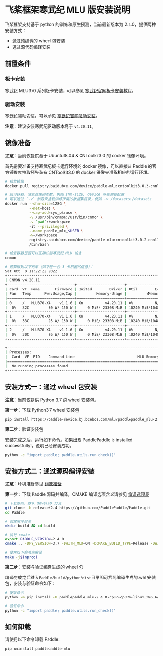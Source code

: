 # 飞桨框架寒武纪 MLU 版安装说明

飞桨框架支持基于 python 的训练和原生预测，当前最新版本为 2.4.0，提供两种安装方式：

- 通过预编译的 wheel 包安装
- 通过源代码编译安装

## 前置条件

### 板卡安装

寒武纪 MLU370 系列板卡安装，可以参见 [寒武纪官网板卡安装教程](https://developer.cambricon.com/index/curriculum/details/id/38/classid/7.html)。

### 驱动安装

寒武纪驱动安装，可以参见 [寒武纪官网驱动安装](https://www.cambricon.com/docs/sdk_1.6.0/driver_4.20.12/user_guide_4.20.12/index.html)。

**注意**：建议安装寒武纪驱动版本高于 `v4.20.11`。


## 镜像准备

**注意**：当前仅提供基于 Ubuntu18.04 & CNToolkit3.0 的 docker 镜像环境。

首先需要准备支持寒武纪板卡运行环境的 docker 镜像，可以直接从 Paddle 的官方镜像库拉取预先装有 CNToolkit3.0 的 docker 镜像来准备相应的运行环境。

```bash
# 拉取镜像
docker pull registry.baidubce.com/device/paddle-mlu:cntoolkit3.0.2-cnnl1.13.0

# 启动容器，注意这里的参数，例如 shm-size, device 等都需要配置
# 可以通过 `-v` 参数来挂载训练所需的数据集目录，例如 -v /datasets:/datasets
docker run --shm-size=128G \
           --net=host \
           --cap-add=sys_ptrace \
           -v /usr/bin/cnmon:/usr/bin/cnmon \
           -v `pwd`:/workspace
           -it --privileged \
           --name paddle_mlu_$USER \
           -w=/workspace
           registry.baidubce.com/device/paddle-mlu:cntoolkit3.0.2-cnnl1.13.0 \
           /bin/bash

# 检查容器是否可以正确识别寒武纪 MLU 设备
cnmon

# 预期得到以下结果（如下是一台 3 卡机器的信息）：
Sat Oct  8 11:22:22 2022
+------------------------------------------------------------------------------+
| CNMON v4.20.11                                                               |
+-------------------------------+----------------------+-----------------------+
| Card  VF  Name       Firmware | Inited        Driver | Util        Ecc-Error |
| Fan   Temp      Pwr:Usage/Cap |         Memory-Usage |         vMemory-Usage |
|===============================+======================+=======================|
| 0     /   MLU370-X4    v1.1.6 | On          v4.20.11 | 0%          N/A       |
|  0%   32C         30 W/ 150 W |     0 MiB/ 23308 MiB | 10240 MiB/1048576 MiB |
+-------------------------------+----------------------+-----------------------+
| 1     /   MLU370-X4    v1.1.6 | On          v4.20.11 | 0%          N/A       |
|  0%   33C         25 W/ 150 W |     0 MiB/ 23308 MiB | 10240 MiB/1048576 MiB |
+-------------------------------+----------------------+-----------------------+
| 2     /   MLU370-X4    v1.1.6 | On          v4.20.11 | 0%          N/A       |
|  0%   30C         26 W/ 150 W |     0 MiB/ 23308 MiB | 10240 MiB/1048576 MiB |
+-------------------------------+----------------------+-----------------------+

+------------------------------------------------------------------------------+
| Processes:                                                                   |
|  Card  VF  PID    Command Line                             MLU Memory Usage  |
|==============================================================================|
|  No running processes found                                                  |
+------------------------------------------------------------------------------+
```

## 安装方式一：通过 wheel 包安装

**注意**：当前仅提供 Python 3.7 的 wheel 安装包。

**第一步**：下载 Python3.7 wheel 安装包

```bash
pip install https://paddle-device.bj.bcebos.com/mlu/paddlepaddle_mlu-2.4.0-cp37-cp37m-linux_x86_64.whl
```

**第二步**：验证安装包

安装完成之后，运行如下命令。如果出现 PaddlePaddle is installed successfully!，说明已经安装成功。

```bash
python -c "import paddle; paddle.utils.run_check()"
```

## 安装方式二：通过源码编译安装

**注意**：环境准备参见 [镜像准备](./paddle_install_cn.md#jingxiangzhunbei)

**第一步**：下载 Paddle 源码并编译，CMAKE 编译选项含义请参见 [编译选项表](https://www.paddlepaddle.org.cn/documentation/docs/zh/develop/install/Tables.html#Compile)

```bash
# 下载源码，默认 develop 分支
git clone -b release/2.4 https://github.com/PaddlePaddle/Paddle.git
cd Paddle

# 创建编译目录
mkdir build && cd build

# 执行 cmake
export PADDLE_VERSION=2.4.0
cmake .. -DPY_VERSION=3.7 -DWITH_MLU=ON -DCMAKE_BUILD_TYPE=Release -DWITH_DISTRIBUTE=ON -DWITH_CNCL=ON

# 使用以下命令来编译
make -j$(nproc)
```

**第二步**：安装与验证编译生成的 wheel 包

编译完成之后进入`Paddle/build/python/dist`目录即可找到编译生成的.whl 安装包，安装与验证命令如下：

```bash
# 安装命令
python -m pip install -U paddlepaddle_mlu-2.4.0-cp37-cp37m-linux_x86_64.whl

# 验证命令
python -c "import paddle; paddle.utils.run_check()"
```

## 如何卸载

请使用以下命令卸载 Paddle:

```bash
pip uninstall paddlepaddle-mlu
```
